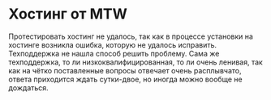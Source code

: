 # Хостинг от MTW

Протестировать хостинг не удалось, так как в процессе установки на хостинге возникла ошибка, которую не удалось исправить. Техподдержка не нашла способ решить проблему. Сама же техподдержка, то ли низкоквалифицированная, то ли очень ленивая, так как на чётко поставленные вопросы отвечает очень расплывчато, ответа приходится ждать сутки-двое, но иногда можно вообще не дождаться.

